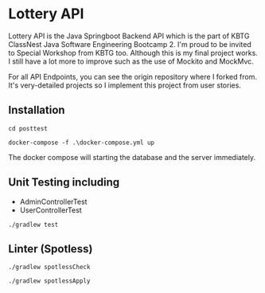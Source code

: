 # Lottery API

Lottery API is the Java Springboot Backend API which is the part of KBTG ClassNest Java Software Engineering Bootcamp 2.
I'm proud to be invited to Special Workshop from KBTG too. Although this is my final project works.
I still have a lot more to improve such as the use of Mockito and MockMvc.

For all API Endpoints, you can see the origin repository where I forked from.
It's very-detailed projects so I implement this project from user stories.


## Installation

`cd posttest` 

`docker-compose -f .\docker-compose.yml up`

The docker compose will starting the database and the server immediately.

## Unit Testing including
   - AdminControllerTest
   - UserControllerTest

`./gradlew test`

## Linter (Spotless)

`./gradlew spotlessCheck`

`./gradlew spotlessApply`
